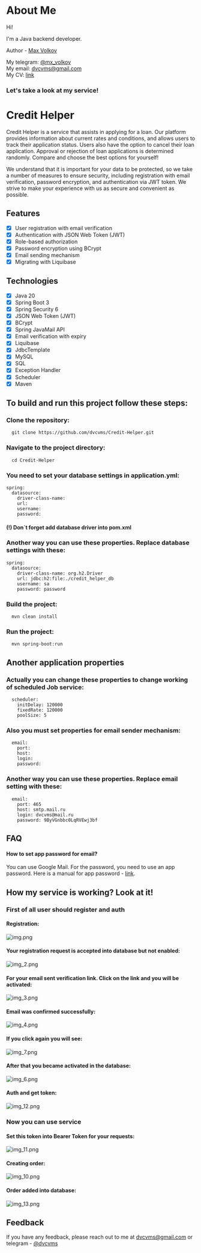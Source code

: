 # About Me

Hi!

I'm a Java backend developer.

Author - [Max Volkov](https://github.com/dvcvms)

My telegram: [@mx_volkov](https://t.me/mx_volkov)  
My email: dvcvms@gmail.com  
My CV: [link](https://drive.google.com/drive/folders/1KBKpWRn6xVJ4qnieDHj1ZdPkLpuxLJQX?usp=share_link)

### Let's take a look at my service!

# Credit Helper

Credit Helper is a service that assists in applying for a loan. Our platform provides information about current rates
and conditions, and allows users to track their application status. Users also have the option to cancel their loan
application. Approval or rejection of loan applications is determined randomly. Compare and choose the best options for
yourself!

We understand that it is important for your data to be protected, so we take a number of measures to ensure security,
including registration with email verification, password encryption, and authentication via JWT token. We strive to make
your experience with us as secure and convenient as possible.

## Features

- [x] User registration with email verification
- [x] Authentication with JSON Web Token (JWT)
- [x] Role-based authorization
- [x] Password encryption using BCrypt
- [x] Email sending mechanism
- [x] Migrating with Liquibase

## Technologies

- [x] Java 20
- [x] Spring Boot 3
- [x] Spring Security 6
- [x] JSON Web Token (JWT)
- [x] BCrypt
- [x] Spring JavaMail API
- [x] Email verification with expiry
- [x] Liquibase
- [x] JdbcTemplate
- [x] MySQL
- [x] SQL
- [x] Exception Handler
- [x] Scheduler
- [x] Maven

## To build and run this project follow these steps:

### Clone the repository:

```
  git clone https://github.com/dvcvms/Credit-Helper.git
```

### Navigate to the project directory:

```
  cd Credit-Helper
```

### You need to set your database settings in application.yml:

```
spring:
  datasource:
    driver-class-name:
    url:
    username:
    password:
```

#### (!) Don`t forget add database driver into pom.xml

### Another way you can use these properties. Replace database settings with these:

```
spring:
  datasource:
    driver-class-name: org.h2.Driver
    url: jdbc:h2:file:./credit_helper_db
    username: sa
    password: password
```

### Build the project:

```
  mvn clean install
```

### Run the project:

```
  mvn spring-boot:run
```

## Another application properties

### Actually you can change these properties to change working of scheduled Job service:

```
  scheduler:
    initDelay: 120000
    fixedRate: 120000
    poolSize: 5
```

### Also you must set properties for email sender mechanism:

```
  email:
    port:
    host:
    login:
    password:
```

### Another way you can use these properties. Replace email setting with these:

```
  email:
    port: 465
    host: smtp.mail.ru
    login: dvcvms@mail.ru
    password: 9ByVGnbbc0LqRVEwj3bf
```

## FAQ

#### How to set app password for email?

You can use Google Mail. For the password, you need to use an app password. Here is a manual for app
password - [link](https://support.google.com/mail/answer/185833?hl=en-GB).

## How my service is working? Look at it!

### First of all user should register and auth

#### Registration:

![img.png](assets/img.png)

#### Your registration request is accepted into database but not enabled:

![img_2.png](assets/img_2.png)

#### For your email sent verification link. Click on the link and you will be activated:

![img_3.png](assets/img_3.png)

#### Email was confirmed successfully:

![img_4.png](assets/img_4.png)

#### If you click again you will see:

![img_7.png](assets/img_7.png)

#### After that you became activated in the database:

![img_6.png](assets/img_6.png)

#### Auth and get token:

![img_12.png](assets/img_12.png)

### Now you can use service

#### Set this token into Bearer Token for your requests:

![img_11.png](assets/img_11.png)

#### Creating order:

![img_10.png](assets/img_10.png)

#### Order added into database:

![img_13.png](assets/img_13.png)

## Feedback

If you have any feedback, please reach out to me at dvcvms@gmail.com or telegram - [@dvcvms](https://t.me/dvcvms)  


